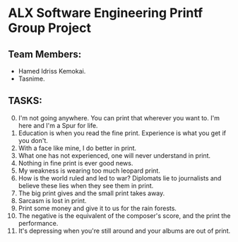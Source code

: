 # ALX Software Engineering Printf Group Project

## Team Members:
* Hamed Idriss Kemokai.
* Tasnime.

## TASKS:
0. I'm not going anywhere. You can print that wherever you want to. I'm here and I'm a Spur for life.
1. Education is when you read the fine print. Experience is what you get if you don't.
2. With a face like mine, I do better in print.
3. What one has not experienced, one will never understand in print.
4. Nothing in fine print is ever good news.
5. My weakness is wearing too much leopard print.
6. How is the world ruled and led to war? Diplomats lie to journalists and believe these lies when they see them in print.
7. The big print gives and the small print takes away.
8. Sarcasm is lost in print.
9. Print some money and give it to us for the rain forests.
10. The negative is the equivalent of the composer's score, and the print the performance.
11. It's depressing when you're still around and your albums are out of print.

